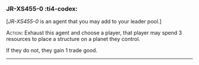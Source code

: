 ### **JR-XS455-0** :ti4-codex:

[_JR-XS455-0_ is an agent that you may add to your leader pool.]

<span style="font-variant:small-caps;">Action</span>: Exhaust this agent and choose a player, that player may spend 3 resources to place a structure on a planet they control.

If they do not, they gain 1 trade good.

---


